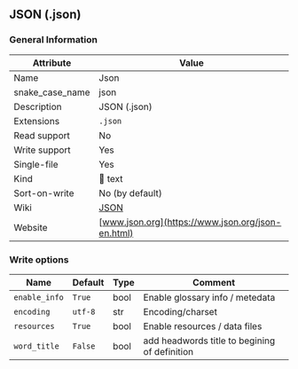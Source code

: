 
## JSON (.json) ##

### General Information ###
Attribute | Value
--------- | -------
Name | Json
snake_case_name | json
Description | JSON (.json)
Extensions | `.json`
Read support | No
Write support | Yes
Single-file | Yes
Kind | 📝 text
Sort-on-write | No (by default)
Wiki | [JSON](https://en.wikipedia.org/wiki/JSON)
Website | [www.json.org](https://www.json.org/json-en.html)



### Write options ###
Name | Default | Type | Comment
---- | ------- | ---- | -------
`enable_info` | `True` | bool | Enable glossary info / metedata
`encoding` | `utf-8` | str | Encoding/charset
`resources` | `True` | bool | Enable resources / data files
`word_title` | `False` | bool | add headwords title to begining of definition



